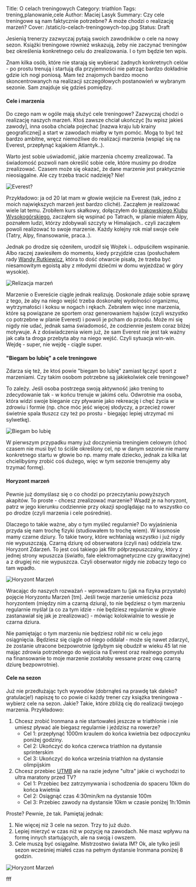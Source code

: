 Title: O celach treningowych
Category: triathlon
Tags: trening,planowanie,cele
Author: Maciej Lasyk
Summary: Czy cele treningowe są nam faktycznie potrzebne? A może chodzi 
         o realizację marzeń?
Cover: /static/o-celach-treningowych-top.jpg
Status: Draft

Jesienią trenerzy zazwyczaj pytają swoich zawodników o cele na nowy sezon.
Książki treningowe również wskazują, żeby nie zaczynać treningów bez określenia
konkretnego celu do zrealizowania. I o tym będzie ten wpis.

Znam kilka osób, które nie starają się wybierać żadnych konkretnych celów - po
prostu trenują i startują dla przyjemności nie patrząc bardzo dokładnie gdzie 
ich nogi poniosą. Mam też znajomych bardzo mocno skoncentrowanych na realizacji 
szczegółowych postanowień w wybranym sezonie. Sam znajduje się gdzieś pomiędzy. 

#### Cele i marzenia

Do czego nam w ogóle mają służyć cele treningowe? Zazwyczaj chodzi o realizację 
naszych marzeń. Ktoś zawsze chciał ukończyć [tu wpisz jakieś zawody], inna 
osoba chciała pojechać [nazwa kraju lub krainy geograficznej] a start w 
zawodach miałby w tym pomóc. Mogą to być też bardzo ambitne, wręcz niemożliwe 
do realizacji marzenia (wspiąć się na Everest, przepłynąć kajakiem Atlantyk..).

Warto jest sobie uświadomić, jakie marzenia chcemy zrealizować. Ta świadomość 
pozwoli nam określić sobie cele, które musimy po drodze zrealizować. Czasem
może się okazać, że dane marzenie jest praktycznie nieosiągalne. Ale czy trzeba
tracić nadzieję? Nie!

![Everest?]({filename}/static/o-celach-treningowych-everest.jpg)

Przykładowo: ja od 20 lat mam w głowie wejście na Everest (tak, jedno z moich 
największych marzeń jest bardzo cliché). Zacząłem je realizować wiele lat temu. 
Zrobiłem kurs skałkowy, dołączyłem do [krakowskiego Klubu Wysokogórskiego](http://kw.krakow.pl/),
zacząłem się wspinać po Tatrach, w planie miałem Alpy, poznałem ludzi, którzy
zdobywali szczyty w Himalajach.. czyli zacząłem powoli realizować to swoje
marzenie. Każdy kolejny rok miał swoje cele (Tatry, Alpy, finansowanie, 
praca..). 

Jednak po drodze się ożeniłem, urodził się Wojtek i.. odpuściłem wspinanie. 
Albo raczej zawiesiłem do momentu, kiedy przyjdzie czas (posłuchałem rady 
[Wandy Rutkiewicz](https://en.wikipedia.org/wiki/Wanda_Rutkiewicz), która to
dość otwarcie pisała, że trzeba być niesamowitym egoistą aby z młodymi dziećmi
w domu wyjeżdżać w góry wysokie).

![Relizacja marzeń]({filename}/static/o-celach-treningowych-marzenie.jpg)

Marzenie o Evereście ciągle jednak realizuję. Doskonale zdaje sobie sprawę z 
tego, że aby na niego wejść trzeba doskonałej wydolności organizmu, 
wytrzymałości i koksu w nogach i rękach. Zebrałem więc inne marzenia, które
są powiązane ze sportem oraz generowaniem hajsów (czyli wszystko co potrzebne
w planie Everest) i powoli je pcham do przodu. Może mi się nigdy nie udać,
jednak sama świadomość, że codziennie jestem coraz bliżej motywuje. A z 
doświadczenia wiem już, że sam Everest nie jest tak ważny jak cała ta droga 
przebyta aby na niego wejść. Czyli sytuacja win-win. Wejdę - super, nie wejdę - 
ciągle super.

#### "Biegam bo lubię" a cele treningowe

Zdarza się też, że ktoś powie "biegam bo lubię" zamiast łączyć sport z 
marzeniami. Czy takim osobom potrzebne są jakiekolwiek cele treningowe?

<script async src="//pagead2.googlesyndication.com/pagead/js/adsbygoogle.js"></script>
<ins class="adsbygoogle"
     style="display:block; text-align:center;"
     data-ad-layout="in-article"
     data-ad-format="fluid"
     data-ad-client="ca-pub-6313567533554996"
     data-ad-slot="2510579126"></ins>
<script>
     (adsbygoogle = window.adsbygoogle || []).push({});
</script>

To zależy. Jeśli osoba postrzega swoją aktywność jako trening to zdecydowanie
tak - w końcu trenuje w jakimś celu. Odwrotnie ma osoba, która widzi swoje
bieganie czy pływanie jako rekreację i chęć życia w zdrowiu i formie (np.
chce móc jeść więcej słodyczy, a przecież rower świetnie spala tłuszcz czy też
po prostu - biegając lepiej utrzymać mi sylwetkę).

![Biegam bo lubię]({filename}/static/o-celach-treningowych-biegambolubie.jpg)

W pierwszym przypadku mamy już doczynienia treningiem celowym (choć czasem
nie musi być to ściśle określony cel, np w danym sezonie nie mamy konkretnego
startu w głowie bo np. mamy małe dziecko, jednak za kilka lat chcielibyśmy 
zrobić coś dużego, więc w tym sezonie trenujemy aby trzymać formę).

#### Horyzont marzeń

Pewnie już domyślasz się o co chodzi po przeczytaniu powyższych akapitów. To 
proste - chcesz zrealizować marzenie? Wsadź je na horyzont, patrz w jego 
kierunku codziennie przy okazji spoglądając na to wszystko co po drodze (czyli
marzenia i cele pośrednie).

Dlaczego to takie ważne, aby o tym myśleć regularnie? Do wyjaśnienia przyda się 
nam trochę fizyki (studiowałem to trochę wiem). W kosmosie mamy czarne dziury.
To takie twory, które wchłaniają wszystko i już nigdy nie wypuszczają. Czarną
dziurę od obserwatora (czyli nas) oddziela tzw. Horyzont Zdarzeń. To jest coś
takiego jak filtr półprzepuszczalny, który z jednej strony wpuszcza (światło, 
fale elektromagnetyczne czy grawitacyjne) a z drugiej nic nie wypuszcza. Czyli
obserwator nigdy nie zobaczy tego co tam wpadło.

![Horyzont Marzeń]({filename}/static/o-celach-treningowych-horyzont.jpg)

Wracając do naszych rozważań - wprowadzam tu (jak na fizyka przystało) pojęcie
Horyzontu Marzeń [tm]. Jeśli twoje marzenie umieścisz poza horyzontem (między 
nim a czarną dziurą), to nie będziesz o tym marzeniu regularnie myślał (a co za
tym idzie - nie będziesz regularnie w głowie zastanawiał się jak je 
zrealizować) - mówiąc kolokwialnie to wessie je czarna dziura. 

Nie pamiętając o tym marzeniu nie będziesz robił nic w celu jego osiągnięcia. 
Będziesz się ciągle od niego oddalał - może się nawet zdarzyć, że zostanie 
utracone bezpowrotnie (gdybym się obudził w wieku 45 lat nie mając zdrowia 
potrzebnego do wejścia na Everest oraz realnego pomysłu na finansowanie to
moje marzenie zostałoby wessane przez ową czarną dziurę bezpowrotnie). 

#### Cele na sezon

Już nie przedłużając tych wywodów (dobrnąłeś na prawdę tak daleko? gratulacje!)
napiszę to co powie ci każdy trener czy książka treningowa - wybierz cele na
sezon. Jakie? Takie, które zbliżą cię do realizacji twojego marzenia. 
Przykładowo:

1. Chcesz zrobić Ironmana a nie startowałeś jeszcze w triathlonie i nie umiesz 
pływać ale biegasz regularnie i jeździsz na rowerze?
    * Cel 1: przepłynąć 1000m kraulem do końca kwietnia bez odpoczynku poniżej 
godziny.
    * Cel 2: Ukończyć do końca czerwca triathlon na dystansie sprinterskim
    * Cel 3: Ukończyć do końca września triathlon na dystansie olimpijskim
1. Chcesz przebiec [UTMB](http://utmbmontblanc.com/en/) ale na razie jedyne
"ultra" jakie ci wychodzi to ultra maratony przed TV?
    * Cel 1: Przebiec bez zatrzymywania i schodzenia do spaceru 10km do końca 
kwietnia
    * Cel 2: Osiągnąć czas 4:30min/km na dystansie 100m
    * Cel 3: Przebiec zawody na dystansie 10km w czasie poniżej 1h:10min
   
Proste? Pewnie, że tak. Pamiętaj jednak:

1. Nie więcej niż 3 cele na sezon. Trzy to już dużo.
2. Lepiej mierzyć w czas niż w pozycję na zawodach. Nie masz wpływu na formę
innych startujących, ale na swoją i owszem.
3. Cele muszą być osiągalne. Mistrzostwo świata IM? Ok, ale tylko jeśli sezon
wcześniej miałeś czas na pełnym dystansie Ironmana poniżej 8 godzin.

![Horyzont Marzeń]({filename}/static/o-celach-treningowych-realizacja.jpg)

fff